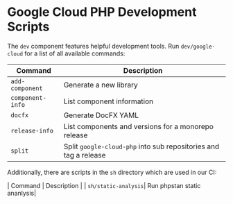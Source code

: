 # Google Cloud PHP Development Scripts

The `dev` component features helpful development tools. Run `dev/google-cloud`
for a list of all available commands:

| Command          | Description                                                      |
| ---------------- | ---------------------------------------------------------------- |
| `add-component`  | Generate a new library                                           |
| `component-info` | List component information                                       |
| `docfx`          | Generate DocFX YAML                                              |
| `release-info`   | List components and versions for a monorepo release              |
| `split`          | Split `google-cloud-php` into sub repositories and tag a release |


Additionally, there are scripts in the `sh` directory which are used in our CI:

| Command          | Description                    |
| `sh/static-analysis`| Run phpstan static ananlysis|
